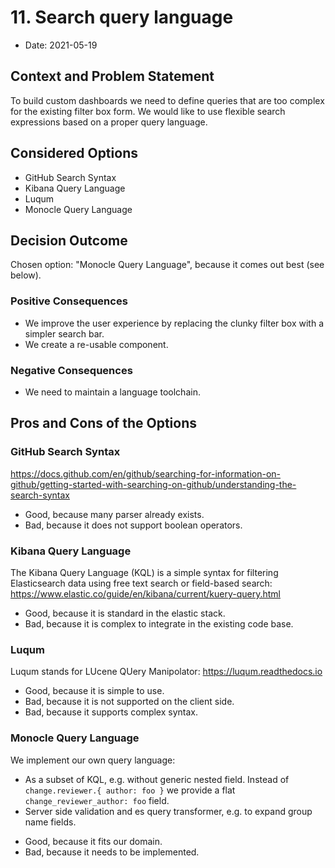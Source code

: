 # 11. Search query language

* Date: 2021-05-19

## Context and Problem Statement

To build custom dashboards we need to define queries that are too complex for the existing filter box form.
We would like to use flexible search expressions based on a proper query language.

## Considered Options

* GitHub Search Syntax
* Kibana Query Language
* Luqum
* Monocle Query Language

## Decision Outcome

Chosen option: "Monocle Query Language", because it comes out best (see below).

### Positive Consequences

- We improve the user experience by replacing the clunky filter box with a simpler search bar.
- We create a re-usable component.

### Negative Consequences

- We need to maintain a language toolchain.

## Pros and Cons of the Options

### GitHub Search Syntax

https://docs.github.com/en/github/searching-for-information-on-github/getting-started-with-searching-on-github/understanding-the-search-syntax

* Good, because many parser already exists.
* Bad, because it does not support boolean operators.

### Kibana Query Language

The Kibana Query Language (KQL) is a simple syntax for filtering Elasticsearch data using free text search or field-based search:
https://www.elastic.co/guide/en/kibana/current/kuery-query.html

* Good, because it is standard in the elastic stack.
* Bad, because it is complex to integrate in the existing code base.

### Luqum

Luqum stands for LUcene QUery Manipolator: https://luqum.readthedocs.io

* Good, because it is simple to use.
* Bad, because it is not supported on the client side.
* Bad, because it supports complex syntax.

### Monocle Query Language

We implement our own query language:

- As a subset of KQL, e.g. without generic nested field.
  Instead of `change.reviewer.{ author: foo }` we provide a flat `change_reviewer_author: foo` field.
- Server side validation and es query transformer, e.g. to expand group name fields.

* Good, because it fits our domain.
* Bad, because it needs to be implemented.

